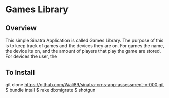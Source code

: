 # Games Library

## Overview

This simple Sinatra Application is called Games Library. The purpose of this is to keep track of games and the devices they are on. For games the name, the device its on, and the amount of players that play the game are stored. For devices the user, the 

## To Install
git clone https://github.com/Wali89/sinatra-cms-app-assessment-v-000.git
$ bundle intall
$ rake db:migrate
$ shotgun
